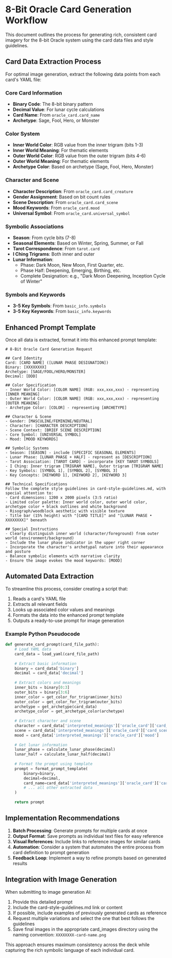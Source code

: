 # 8-Bit Oracle Card Generation Workflow

This document outlines the process for generating rich, consistent card imagery for the 8-bit Oracle system using the card data files and style guidelines.

## Card Data Extraction Process

For optimal image generation, extract the following data points from each card's YAML file:

### Core Card Information
- **Binary Code**: The 8-bit binary pattern 
- **Decimal Value**: For lunar cycle calculations
- **Card Name**: From `oracle_card.card_name`
- **Archetype**: Sage, Fool, Hero, or Monster

### Color System
- **Inner World Color**: RGB value from the inner trigram (bits 1-3)
- **Inner World Meaning**: For thematic elements
- **Outer World Color**: RGB value from the outer trigram (bits 4-6)
- **Outer World Meaning**: For thematic elements
- **Archetype Color**: Based on archetype (Sage, Fool, Hero, Monster)

### Character and Scene
- **Character Description**: From `oracle_card.card_creature`
- **Gender Assignment**: Based on bit count rules
- **Scene Description**: From `oracle_card.card_scene`
- **Mood Keywords**: From `oracle_card.mood`
- **Universal Symbol**: From `oracle_card.universal_symbol`

### Symbolic Associations
- **Season**: From cycle bits (7-8)
- **Seasonal Elements**: Based on Winter, Spring, Summer, or Fall
- **Tarot Correspondence**: From `tarot.card`
- **I Ching Trigrams**: Both inner and outer
- **Lunar Information**:
  - Phase: Dark Moon, New Moon, First Quarter, etc.
  - Phase Half: Deepening, Emerging, Birthing, etc.
  - Complete Designation: e.g., "Dark Moon Deepening, Inception Cycle of Winter"

### Symbols and Keywords
- **3-5 Key Symbols**: From `basic_info.symbols`
- **3-5 Key Keywords**: From `basic_info.keywords`

## Enhanced Prompt Template

Once all data is extracted, format it into this enhanced prompt template:

```
# 8-Bit Oracle Card Generation Request

## Card Identity
Card: [CARD NAME] ([LUNAR PHASE DESIGNATION])
Binary: [XXXXXXXX]
Archetype: [SAGE/FOOL/HERO/MONSTER]
Decimal: [DDD]

## Color Specification
- Inner World Color: [COLOR NAME] (RGB: xxx,xxx,xxx) - representing [INNER MEANING]
- Outer World Color: [COLOR NAME] (RGB: xxx,xxx,xxx) - representing [OUTER MEANING]
- Archetype Color: [COLOR] - representing [ARCHETYPE]

## Character & Scene
- Gender: [MASCULINE/FEMININE/NEUTRAL]
- Character: [CHARACTER DESCRIPTION]
- Scene Context: [BRIEF SCENE DESCRIPTION]
- Core Symbol: [UNIVERSAL SYMBOL]
- Mood: [MOOD KEYWORDS]

## Symbolic Systems
- Season: [SEASON] - include [SPECIFIC SEASONAL ELEMENTS]
- Lunar Phase: [LUNAR PHASE + HALF] - represent as [DESCRIPTION]
- Tarot Association: [TAROT CARD] - incorporate [KEY TAROT SYMBOLS]
- I Ching: Inner trigram [TRIGRAM NAME], Outer trigram [TRIGRAM NAME]
- Key Symbols: [SYMBOL 1], [SYMBOL 2], [SYMBOL 3]
- Key Concepts: [KEYWORD 1], [KEYWORD 2], [KEYWORD 3]

## Technical Specifications
Follow the complete style guidelines in card-style-guidelines.md, with special attention to:
- Card dimensions: 1200 x 2000 pixels (3:5 ratio)
- Limited color palette: Inner world color, outer world color, archetype color + black outlines and white background
- Risograph/woodblock aesthetic with visible texture
- Title bar (15% height) with "[CARD TITLE]" and "[LUNAR PHASE • XXXXXXXX]" beneath

## Special Instructions
- Clearly distinguish inner world (character/foreground) from outer world (environment/background)
- Include the lunar phase indicator in the upper right corner
- Incorporate the character's archetypal nature into their appearance and posture
- Balance symbolic elements with narrative clarity
- Ensure the image evokes the mood keywords: [MOOD]
```

## Automated Data Extraction

To streamline this process, consider creating a script that:

1. Reads a card's YAML file
2. Extracts all relevant fields
3. Looks up associated color values and meanings
4. Formats the data into the enhanced prompt template
5. Outputs a ready-to-use prompt for image generation

### Example Python Pseudocode

```python
def generate_card_prompt(card_file_path):
    # Load YAML data
    card_data = load_yaml(card_file_path)
    
    # Extract basic information
    binary = card_data['binary']
    decimal = card_data['decimal']
    
    # Extract colors and meanings
    inner_bits = binary[0:3]
    outer_bits = binary[3:6]
    inner_color = get_color_for_trigram(inner_bits)
    outer_color = get_color_for_trigram(outer_bits)
    archetype = get_archetype(card_data)
    archetype_color = get_archetype_color(archetype)
    
    # Extract character and scene
    character = card_data['interpreted_meanings']['oracle_card']['card_creature']
    scene = card_data['interpreted_meanings']['oracle_card']['card_scene']
    mood = card_data['interpreted_meanings']['oracle_card']['mood']
    
    # Get lunar information
    lunar_phase = calculate_lunar_phase(decimal)
    lunar_half = calculate_lunar_half(decimal)
    
    # Format the prompt using template
    prompt = format_prompt_template(
        binary=binary,
        decimal=decimal,
        card_name=card_data['interpreted_meanings']['oracle_card']['card_name'],
        # ... all other extracted data
    )
    
    return prompt
```

## Implementation Recommendations

1. **Batch Processing**: Generate prompts for multiple cards at once
2. **Output Format**: Save prompts as individual text files for easy reference
3. **Visual References**: Include links to reference images for similar cards
4. **Automation**: Consider a system that automates the entire process from card definition to prompt generation
5. **Feedback Loop**: Implement a way to refine prompts based on generated results

## Integration with Image Generation

When submitting to image generation AI:

1. Provide this detailed prompt
2. Include the card-style-guidelines.md link or content
3. If possible, include examples of previously generated cards as reference
4. Request multiple variations and select the one that best follows the guidelines
5. Save final images in the appropriate card_images directory using the naming convention: `XXXXXXXX-card-name.png`

This approach ensures maximum consistency across the deck while capturing the rich symbolic language of each individual card.